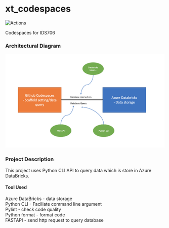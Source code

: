 # xt_codespaces
![Actions](https://github.com/nogibjj/xt_codespaces/actions/workflows/main.yml/badge.svg)

Codespaces for IDS706

<h3>Architectural Diagram</h3>
<img src="architecture_pic.png" alt="Alt text" title="Optional title">



<h3> Project Description</h3>
 This project uses Python CLI API to query data which is store in Azure DataBricks.
  <h4> Tool Used</h4>
    Azure DataBricks - data storage <br>
    Python CLI - Faciliate command line argument <br>
    Pylint - check code quality <br>
    Python format - format code <br>
    FASTAPI - send http request to query database <br>
